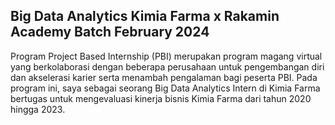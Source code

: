 **Big Data Analytics Kimia Farma x Rakamin Academy Batch February 2024**
---
Program Project Based Internship (PBI) merupakan program magang virtual yang berkolaborasi dengan beberapa perusahaan untuk pengembangan diri dan akselerasi karier serta menambah pengalaman bagi peserta PBI. 
Pada program ini, saya sebagai seorang Big Data Analytics Intern di Kimia Farma bertugas untuk mengevaluasi kinerja bisnis Kimia Farma dari tahun 2020 hingga 2023.
